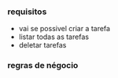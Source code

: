 ### requisitos

- vai se possivel criar a tarefa
- listar todas as tarefas
- deletar tarefas

### regras de négocio

